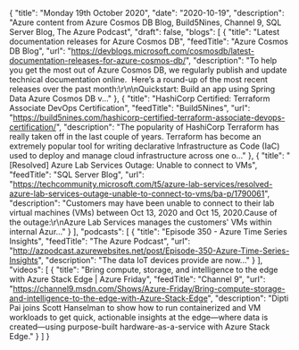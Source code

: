 {
  "title": "Monday 19th October 2020",
  "date": "2020-10-19",
  "description": "Azure content from Azure Cosmos DB Blog, Build5Nines, Channel 9, SQL Server Blog, The Azure Podcast",
  "draft": false,
  "blogs": [
    {
      "title": "Latest documentation releases for Azure Cosmos DB",
      "feedTitle": "Azure Cosmos DB Blog",
      "url": "https://devblogs.microsoft.com/cosmosdb/latest-documentation-releases-for-azure-cosmos-db/",
      "description": "To help you get the most out of Azure Cosmos DB, we regularly publish and update technical documentation online.  Here’s a round-up of the most recent releases over the past month:\r\n\nQuickstart: Build an app using Spring Data Azure Cosmos DB v..."
    },
    {
      "title": "HashiCorp Certified: Terraform Associate DevOps Certification",
      "feedTitle": "Build5Nines",
      "url": "https://build5nines.com/hashicorp-certified-terraform-associate-devops-certification/",
      "description": "The popularity of HashiCorp Terraform has really taken off in the last couple of years. Terraform has become an extremely popular tool for writing declarative Infrastructure as Code (IaC) used to deploy and manage cloud infrastructure across one o..."
    },
    {
      "title": "[Resolved] Azure Lab Services Outage: Unable to connect to VMs",
      "feedTitle": "SQL Server Blog",
      "url": "https://techcommunity.microsoft.com/t5/azure-lab-services/resolved-azure-lab-services-outage-unable-to-connect-to-vms/ba-p/1790061",
      "description": "Customers may have been unable to connect to their lab virtual machines (VMs) between Oct 13, 2020 and Oct 15, 2020.Cause of the outage:\r\nAzure Lab Services manages the customers' VMs within internal Azur..."
    }
  ],
  "podcasts": [
    {
      "title": "Episode 350 - Azure Time Series Insights",
      "feedTitle": "The Azure Podcast",
      "url": "http://azpodcast.azurewebsites.net/post/Episode-350-Azure-Time-Series-Insights",
      "description": "The data IoT devices provide are now..."
    }
  ],
  "videos": [
    {
      "title": "Bring compute, storage, and intelligence to the edge with Azure Stack Edge | Azure Friday",
      "feedTitle": "Channel 9",
      "url": "https://channel9.msdn.com/Shows/Azure-Friday/Bring-compute-storage-and-intelligence-to-the-edge-with-Azure-Stack-Edge",
      "description": "Dipti Pai joins Scott Hanselman to show how to run containerized and VM workloads to get quick, actionable insights at the edge—where data is created—using purpose-built hardware-as-a-service with Azure Stack Edge."
    }
  ]
}